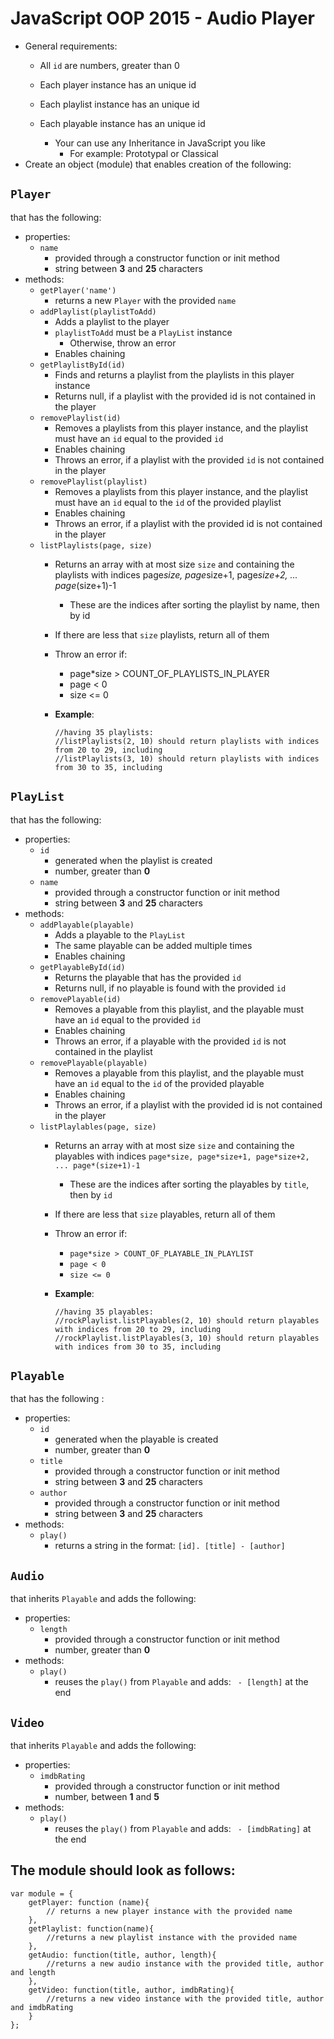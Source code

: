 # JavaScript OOP 2015 - Audio Player
*	General requirements:
	*	All `id` are numbers, greater than 0
	*	Each player instance has an unique id
	*	Each playlist instance has an unique id
	*	Each playable instance has an unique id
		
		*	Your can use any Inheritance in JavaScript you like
			*	For example: Prototypal or Classical
*	Create an object (module) that enables creation of the following:

##	`Player`
that has the following:

*	properties:	
	*	`name`
		*	provided through a constructor function or init method
		*	string between **3** and **25** characters
*	methods:
	*	`getPlayer('name')`
		*	returns a new `Player` with the provided `name`
	*	`addPlaylist(playlistToAdd)`
		*	Adds a playlist to the player
		*	`playlistToAdd` must be a `PlayList` instance
			*	Otherwise, throw an error
		*	Enables chaining
	*	`getPlaylistById(id)`
		*	Finds and returns a playlist from the playlists in this player instance
		*	Returns null, if a playlist with the provided id is not contained in the player 
	*	`removePlaylist(id)`
		*	Removes a playlists from this player instance, and the playlist must have an `id` equal to the provided `id`
		*	Enables chaining
		*	Throws an error, if a playlist with the provided `id` is not contained in the player 
	*	`removePlaylist(playlist)`
		*	Removes a playlists from this player instance, and the playlist must have an `id` equal to the `id` of the provided playlist
		*	Enables chaining
		*	Throws an error, if a playlist with the provided id is not contained in the player 
	*	`listPlaylists(page, size)`
		*	Returns an array with at most size `size` and containing the playlists with indices page*size, page*size+1, page*size+2, ... page*(size+1)-1
			*	These are the indices after sorting the playlist by name, then by id
		*	If there are less that `size` playlists, return all of them
		*	Throw an error if:
			*	page*size > COUNT_OF_PLAYLISTS_IN_PLAYER
			*	page < 0
			*	size <= 0
		*	__Example__:

				//having 35 playlists:			
				//listPlaylists(2, 10) should return playlists with indices from 20 to 29, including			 
				//listPlaylists(3, 10) should return playlists with indices from 30 to 35, including

##	`PlayList`
that has the following:

*	properties:
	*	`id`
		*	generated when the playlist is created
		*	number, greater than **0**
	*	`name`
		*	provided through a constructor function or init method
		*	string between **3** and **25** characters
*	methods:
	*	`addPlayable(playable)`
		*	Adds a playable to the `PlayList`
		*	The same playable can be added multiple times		
		*	Enables chaining
	*	`getPlayableById(id)`
		*	Returns the playable that has the provided `id`
		*	Returns null, if no playable is found with the provided `id`
	*	`removePlayable(id)`
		*	Removes a playable from this playlist, and the playable must have an `id` equal to the provided `id`
		*	Enables chaining
		*	Throws an error, if a playable with the provided `id` is not contained in the playlist 
	*	`removePlayable(playable)`
		*	Removes a playable from this playlist, and the playable must have an `id` equal to the `id` of the provided playable
		*	Enables chaining
		*	Throws an error, if a playlist with the provided id is not contained in the player
	*	`listPlaylables(page, size)`
		*	Returns an array with at most size `size` and containing the playables with indices `page*size, page*size+1, page*size+2, ... page*(size+1)-1`
			*	These are the indices after sorting the playables by `title`, then by `id`
		*	If there are less that `size` playables, return all of them
		*	Throw an error if:
			*	`page*size > COUNT_OF_PLAYABLE_IN_PLAYLIST`
			*	`page < 0`
			*	`size <= 0`
		*	__Example__:

				//having 35 playables:
				//rockPlaylist.listPlayables(2, 10) should return playables with indices from 20 to 29, including
				//rockPlaylist.listPlayables(3, 10) should return playables with indices from 30 to 35, including
			
##	`Playable`
that has the following :
*	properties:
	*	`id`
		*	generated when the playable is created
		*	number, greater than **0**
	*	`title`
		*	provided through a constructor function or init method
		*	string between **3** and **25** characters
	*	`author`
		*	provided through a constructor function or init method
		*	string between **3** and **25** characters
*	methods:
	*	`play()`
		*	returns a string in the format: `[id]. [title] - [author]`
	
##	`Audio`
that inherits `Playable` and adds the following:

*	properties:
	*	`length`
		*	provided through a constructor function or init method
		*	number, greater than **0**
*	methods:
	*	`play()`
		*	reuses the `play()` from `Playable` and adds: ` - [length]` at the end

##	`Video`
that inherits `Playable` and adds the following:

*	properties:
	*	`imdbRating`
		*	provided through a constructor function or init method
		*	number, between **1** and **5**
*	methods:
	*	`play()`
		*	reuses the `play()` from `Playable` and adds: ` - [imdbRating]` at the end

## The module should look as follows:

	var module = {
		getPlayer: function (name){
			// returns a new player instance with the provided name
		},
		getPlaylist: function(name){
			//returns a new playlist instance with the provided name
		},
		getAudio: function(title, author, length){
			//returns a new audio instance with the provided title, author and length
		},
		getVideo: function(title, author, imdbRating){
			//returns a new video instance with the provided title, author and imdbRating
		}
	};